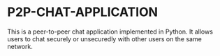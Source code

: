 # P2P-CHAT-APPLICATION
This is a peer-to-peer chat application implemented in Python. It allows users to chat securely or unsecuredly with other users on the same network.

